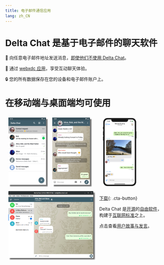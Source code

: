 ```yaml
---
title: 电子邮件通信应用
lang: zh_CN
---
```


# Delta Chat 是基于电子邮件的聊天软件 

💬 向任意电子邮件地址发送消息，[即使他们不使用 Delta Chat](https://www.youtube-nocookie.com/embed/8LbrGXKZN70)。

🥳 通过 [webxdc 应用](https://webxdc.org)，享受互动聊天体验。

🔒 您的所有数据保存在您的设备和电子邮件账户上。

# 在移动端与桌面端均可使用


<img src="../assets/blog/screenshots/2019-12-17-delta-chat-google-play-release-chat-list-light.png" width="120" 
style="float: left; margin: 10px;display: block;box-shadow: 5px 5px 2px #777;" alt="A screenshot of Delta Chat on Android showing chat list" /> 
<img src="../assets/blog/screenshots/2019-12-17-delta-chat-google-play-release-group-light.png" width="120" 
style="float: left; margin: 10px;display: block;box-shadow: 5px 5px 2px #777;" alt="A screenshot of Delta Chat on Android showing a chat" /> 

<img src="../assets/blog/desktop-screenshot.png" width="280" style="float:left; margin: 10px" alt="A screenshot of Delta Chat on desktop" /> 

<img src="../assets/blog/screenshots/2020-01-09-delta-chat-iOS-weekend-group-chat.png" width="110" style="margin: 10px" alt="A screenshot of Delta Chat on IOS" /> 

[下载](https://get.delta.chat){: .cta-button}

Delta Chat 是[开源](https://en.wikipedia.org/wiki/Open-source_software)的[自由软件](https://en.wikipedia.org/wiki/Free_software)，构建于[互联网标准](https://github.com/deltachat/deltachat-core-rust/blob/master/standards.md)之上。 

点击查看[用户故事与发言](user-voices)。
